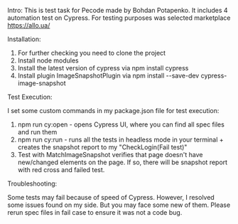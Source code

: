Intro:
This is test task for Pecode made by Bohdan Potapenko. It includes 4 automation test on Cypress.
For testing purposes was selected marketplace https://allo.ua/

Installation:

1. For further checking you need to clone the project
2. Install node modules
3. Install the latest version of cypress via npm install cypress
4. Install plugin ImageSnapshotPlugin via npm install --save-dev cypress-image-snapshot


Test Execution:

I set some custom commands in my package.json file for test execution:
1. npm run cy:open - opens Cypress UI, where you can find all spec files and run them
2. npm run cy:run - runs all the tests in headless mode in your terminal + creates the snapshot report to my "CheckLogin(Fail test)"
3. Test with MatchImageSnapshot verifies that page doesn't have new/changed elements on the page. If so, there will be
   snapshot report with red cross and failed test.
   
Troubleshooting:

   Some tests may fail because of speed of Cypress. However, I resolved some issues found on my side.
   But you may face some new of them. Please rerun spec files in fail case to ensure it was not a code bug.
